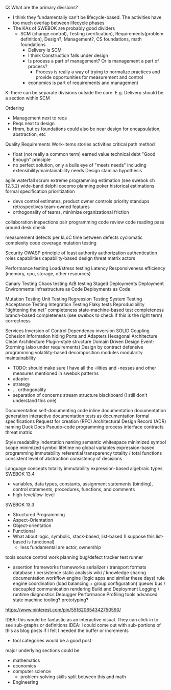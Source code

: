 
Q: What are the primary divisions?
- I think they fundamentally can't be lifecycle-based. The activities have too much overlap between lifecycle phases
- The KAs of SWEBOK are probably good dividers
  - SCM (change control), Testing (verification), Requirements(problem definition), Design?, Management?, CS foundations, math foundations
    - Delivery is SCM
    - I think Construction falls under design
    - Is process a part of management? Or is management a part of process?
      - Process is really a way of trying to normalize practices and provide opportunities for measurement and control
    - economics is part of requirements and management

K: there can be separate divisions outside the core. E.g. Delivery should be a section within SCM


Ordering
- Management next to reqs
- Reqs next to design
- Hmm, but cs foundations could also be near design for encapsulation, abstraction, etc


Quality
Requirements
Work-items
stories
activities
critical path method
- float (not really a common term)
earned value
technical debt
"Good Enough" principle
- no perfect solution, only a bulls eye of "meets needs" including extensibility/maintainability needs
Design stamina hypothesis

agile
waterfall
scrum
extreme programming
estimation (see swebok ch 12.3.2)
wide-band delphi
cocomo
planning poker
historical estimations
formal specification
prioritization
- devs control estimates, product owner controls priority
standups
retrospectives
team-owned features 
- orthogonality of teams, minimize organizational friction

collaboration
inspections
pair programming
code review
code reading 
pass around
desk check



measurement
defects per kLoC
time between defects
cyclomatic complexity
code coverage
mutation testing

Security
OWASP
principle of least authority
authorization 
authentication
roles
capabilities
capability-based design
threat matrix 
actors



Performance testing
Load/stress testing
Latency
Responsiveness
efficiency (memory, cpu, storage, other resources) 

Canary Testing
Chaos testing
A/B testing
Staged Deployments
Deployment Environments
Infrastructure as Code
Deployments as Code

Mutation Testing
Unit Testing 
Regression Testing
System Testing
Acceptance Testing
Integration Testing
Flaky tests
Reproducibility
"tightening the net"
completeness
state-machine-based test completeness
branch-based completeness (see swebok to check if this is the right term)
correctness


Services
Inversion of Control
Dependency inversion
SOLID
Coupling 
Cohesion
Information hiding
Ports and Adapters
Hexagonal Architecture 
Clean Architecture
Plugin-style structure
Domain Driven Design
Event-Storming (also under requirements)
Design by contract 
defensive programming
volatility-based decomposition
modules
modularity
maintainability
- TODO: should make sure I have all the -ilities and -nesses and other measures mentioned in swebok
patterns
- adapter
- strategy
- ...
orthogonality
- separation of concerns
stream structure
blackboard (I still don't understand this one)

Documentation
self-documenting code
inline documentation
documentation generation
interactive documentation
tests as documentation
formal specifications
Request for creation (RFC)
Architectural Design Record (ADR)
naming
Duck Docs
Pseudo-code programming process
interface
contracts
threat matrix


Style
readability
indentation
naming 
semantic whitespace
minimized symbol scope
minimized symbol lifetime
no global variables
expression-based programming
immutability
referential transparency
totality / total functions
consistent level of abstraction
consistency of decisions


Language concepts
totality
immutability
expression-based
algebraic types
SWEBOK 13.4
- variables, data types, constants, assignment statements (binding), control statements, procedures, functions, and comments 
- high-level/low-level

SWEBOK 13.3
- Structured Programming
- Aspect-Orientation
- Object-orientation
- Functional
- What about logic, symbolic, stack-based, list-based (I suppose this list-based is functional)
  - less fundamental are actor, ownership
 

tools
source control
work planning
bug/defect tracker
test runner
- assertion frameworks
frameworks
serializer / transport formats
database / persistence
static analysis
wiki / knowledge sharing
documentation
workflow engine (logic apps and similar these days)
rule engine
coordination (load balancing + group configuration)
queue/ bus / decoupled communication
rendering 
Build and Deployment
Logging / runtime diagnostics
Debugger
Performance Profiling tools
advanced state machine tooling?
prototyping?




https://www.pinterest.com/pin/551620654342750590/

IDEA: this would be fantastic as an interactive visual. They can click in to see sub-graphs or definitions
IDEA: I could come out with sub-portions of this as blog posts if I felt I needed the buffer or increments
- tool categories would be a good post



major underlying sections could be
- mathematics
- economics
- computer science
  - problem-solving skills split between this and math
- Engineering